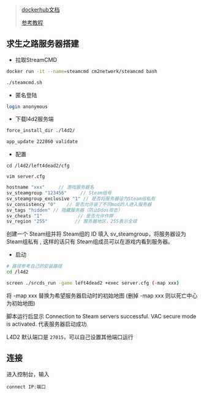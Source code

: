 <!--
 * @Description: 
 * @Version: 1.0
 * @Author: DaLao
 * @Email: dalao_li@163.com
 * @Date: 2022-01-11 09:35:26
 * @LastEditors: DaLao
 * @LastEditTime: 2022-01-11 21:56:00
-->

> [dockerhub文档](https://hub.docker.com/r/cm2network/squad/)
>  
> [参考教程](https://www.maxyang.world/ubuntu-l4d2-server/)
## 求生之路服务器搭建

- 拉取StreamCMD

```sh
docker run -it --name=steamcmd cm2network/steamcmd bash
```

```sh
./steamcmd.sh
```

- 匿名登陆

```sh
login anonymous
```

- 下载l4d2服务端

```sh
force_install_dir ./l4d2/
```

```sh
app_update 222860 validate
```

- 配置

```
cd /l4d2/left4dead2/cfg

vim server.cfg
```

```c
hostname "xxx"     // 游戏服务器名
sv_steamgroup "123456"     // Steam组号
sv_steamgroup_exclusive "1" // 是否将服务器设为Steam组私有
sv_consistency "0"    // 是否允许装了不同mod的人进入服务器
sv_tags "hidden" // 隐藏服务器（防止Ddos攻击）
sv_cheats "1"             // 是否允许作弊
sv_region "255"          // 服务器地区，255表示全球
```

创建一个 Steam组并将 Steam组的 ID 填入 sv\_steamgroup，将服务器设为 Steam组私有 , 这样的话只有 Steam组成员可以在游戏内看到服务器。

- 启动

```sh
# 路径参考自己的安装路径  
cd /l4d2  

screen ./srcds_run -game left4dead2 +exec server.cfg (-map xxx)
```
将 -map xxx 替换为希望服务器启动时的初始地图 (删掉 -map xxx 则以死亡中心为初始地图)

脚本运行后显示 Connection to Steam servers successful. VAC secure mode is activated. 代表服务器启动成功

L4D2 默认端口是 `27015`，可以自己设置其他端口运行


## 连接

进入控制台，输入

```
connect IP:端口
```
